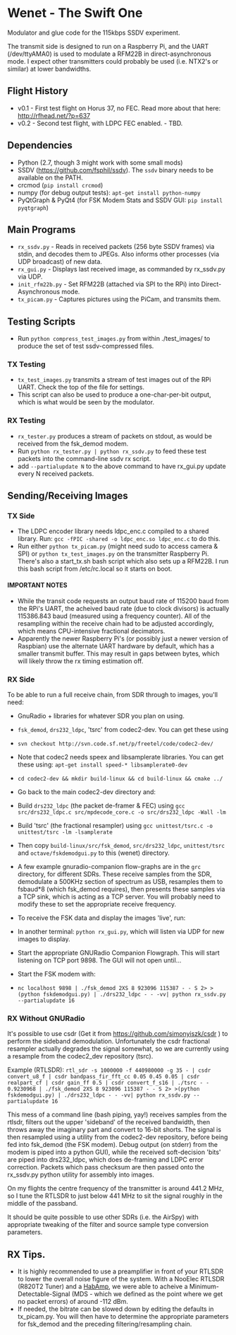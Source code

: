 # Wenet - The Swift One
Modulator and glue code for the 115kbps SSDV experiment.

The transmit side is designed to run on a Raspberry Pi, and the UART (/dev/ttyAMA0) is used to modulate a RFM22B in direct-asynchronous mode. I expect other transmitters could probably be used (i.e. NTX2's or similar) at lower bandwidths.

## Flight History
* v0.1 - First test flight on Horus 37, no FEC. Read more about that here: http://rfhead.net/?p=637
* v0.2 - Second test flight, with LDPC FEC enabled. - TBD.

## Dependencies
* Python (2.7, though 3 might work with some small mods)
* SSDV (https://github.com/fsphil/ssdv). The `ssdv` binary needs to be available on the PATH.
* crcmod (`pip install crcmod`)
* numpy (for debug output tests): `apt-get install python-numpy`
* PyQtGraph & PyQt4 (for FSK Modem Stats and SSDV GUI: `pip install pyqtgraph`)

## Main Programs
* `rx_ssdv.py` - Reads in received packets (256 byte SSDV frames) via stdin, and decodes them to JPEGs. Also informs other processes (via UDP broadcast) of new data.
* `rx_gui.py` - Displays last received image, as commanded by rx_ssdv.py via UDP.
* `init_rfm22b.py` - Set RFM22B (attached via SPI to the RPi) into Direct-Asynchronous mode. 
* `tx_picam.py` - Captures pictures using the PiCam, and transmits them.

## Testing Scripts
* Run `python compress_test_images.py` from within ./test_images/ to produce the set of test ssdv-compressed files.

### TX Testing
* `tx_test_images.py` transmits a stream of test images out of the RPi UART. Check the top of the file for settings.
 * This script can also be used to produce a one-char-per-bit output, which is what would be seen by the modulator.

### RX Testing
* `rx_tester.py` produces a stream of packets on stdout, as would be received from the fsk_demod modem. 
 * Run `python rx_tester.py | python rx_ssdv.py` to feed these test packets into the command-line ssdv rx script.
 * add `--partialupdate N` to the above command to have rx_gui.py update every N received packets.

## Sending/Receiving Images
### TX Side
* The LDPC encoder library needs ldpc_enc.c compiled to a shared library. Run: `gcc -fPIC -shared -o ldpc_enc.so ldpc_enc.c` to do this.
* Run either `python tx_picam.py` (might need sudo to access camera & SPI) or `python tx_test_images.py` on the transmitter Raspberry Pi. There's also a start_tx.sh bash script which also sets up a RFM22B. I run this bash script from /etc/rc.local so it starts on boot.

#### IMPORTANT NOTES
* While the transit code requests an output baud rate of 115200 baud from the RPi's UART, the acheived baud rate (due to clock divisors) is actually 115386.843 baud (measured using a frequency counter). All of the resampling within the receive chain had to be adjusted accordingly, which means CPU-intensive fractional decimators.
* Apparently the newer Raspberry Pi's (or possibly just a newer version of Raspbian) use the alternate UART hardware by default, which has a smaller transmit buffer. This may result in gaps between bytes, which will likely throw the rx timing estimation off.

### RX Side
To be able to run a full receive chain, from SDR through to images, you'll need:
* GnuRadio + libraries for whatever SDR you plan on using.
* `fsk_demod`, `drs232_ldpc`, 'tsrc' from codec2-dev. You can get these using
 * `svn checkout http://svn.code.sf.net/p/freetel/code/codec2-dev/`
 * Note that codec2 needs speex and libsamplerate libraries. You can get these using: `apt-get install speed-* libsamplerate0-dev`
 * `cd codec2-dev && mkdir build-linux && cd build-linux && cmake ../`
 * Go back to the main codec2-dev directory and:
 * Build `drs232_ldpc` (the packet de-framer & FEC) using `gcc src/drs232_ldpc.c src/mpdecode_core.c -o src/drs232_ldpc -Wall -lm`
 * Build 'tsrc' (the fractional resampler) using `gcc unittest/tsrc.c -o unittest/tsrc -lm -lsamplerate`
 * Then copy `build-linux/src/fsk_demod`, `src/drs232_ldpc`, `unittest/tsrc` and `octave/fskdemodgui.py` to this (wenet) directory. 

* A few example gnuradio-companion flow-graphs are in the `grc` directory, for different SDRs. These receive samples from the SDR, demodulate a 500KHz section of spectrum as USB, resamples them to fsbaud*8 (which fsk_demod requires), then presents these samples via a TCP sink, which is acting as a TCP server. You will probably need to modify these to set the appropriate receive frequency.

* To receive the FSK data and display the images 'live', run:
 * In another terminal: `python rx_gui.py`, which will listen via UDP for new images to display.
 * Start the appropriate GNURadio Companion Flowgraph. This will start listening on TCP port 9898. The GUI will not open until... 
 * Start the FSK modem with:
  * `nc localhost 9898 | ./fsk_demod 2XS 8 923096 115387 - - S 2> >(python fskdemodgui.py) | ./drs232_ldpc - - -vv| python rx_ssdv.py --partialupdate 16`

### RX Without GNURadio
It's possible to use csdr (Get it from https://github.com/simonyiszk/csdr ) to perform the sideband demodulation. Unfortunately the csdr fractional resampler actually degrades the signal somewhat, so we are currently using a resample from the codec2_dev repository (tsrc). 

Example (RTLSDR):
`rtl_sdr -s 1000000 -f 440980000 -g 35 - | csdr convert_u8_f | csdr bandpass_fir_fft_cc 0.05 0.45 0.05 | csdr realpart_cf | csdr gain_ff 0.5 | csdr convert_f_s16 | ./tsrc - - 0.9230968 | ./fsk_demod 2XS 8 923096 115387 - - S 2> >(python fskdemodgui.py) | ./drs232_ldpc - - -vv| python rx_ssdv.py --partialupdate 16`

This mess of a command line (bash piping, yay!) receives samples from the rtlsdr, filters out the upper 'sideband' of the received bandwidth, then throws away the imaginary part and convert to 16-bit shorts. The signal is then resampled using a utility from the codec2-dev repository, before being fed into fsk_demod (the FSK modem). Debug output (on stderr) from the modem is piped into a python GUI), while the received soft-decision 'bits' are piped into drs232_ldpc, which does de-framing and LDPC error correction. Packets which pass checksum are then passed onto the rx_ssdv.py python utility for assembly into images.

On my flights the centre frequency of the transmitter is around 441.2 MHz, so I tune the RTLSDR to just below 441 MHz to sit the signal roughly in the middle of the passband.

It should be quite possible to use other SDRs (i.e. the AirSpy) with appropriate tweaking of the filter and source sample type conversion parameters. 

## RX Tips.
* It is highly recommended to use a preamplifier in front of your RTLSDR to lower the overall noise figure of the system. With a NooElec RTLSDR (R820T2 Tuner) and a [HabAmp](https://store.uputronics.com/index.php?route=product/product&product_id=53), we were able to acheive a Minimum-Detectable-Signal (MDS - which we defined as the point where we get no packet errors) of around -112 dBm.
* If needed, the bitrate can be slowed down by editing the defaults in tx_picam.py. You will then have to determine the appropriate parameters for fsk_demod and the preceding filtering/resampling chain.

